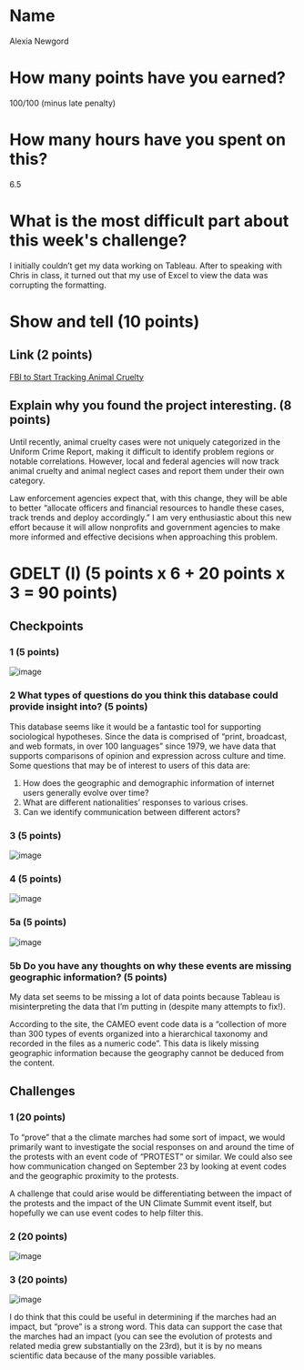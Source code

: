 # Name

Alexia Newgord

# How many points have you earned?

100/100 (minus late penalty)

# How many hours have you spent on this?

6.5

# What is the most difficult part about this week's challenge?

I initially couldn’t get my data working on Tableau.  After to speaking with Chris in class, it turned out that my use of Excel to view the data was corrupting the formatting.

# Show and tell (10 points)

## Link (2 points)

[FBI to Start Tracking Animal Cruelty](http://blog.humanesociety.org/wayne/2014/09/animal-cruelty-uniform-crime-report.html)

## Explain why you found the project interesting. (8 points)

Until recently, animal cruelty cases were not uniquely categorized in the Uniform Crime Report, making it difficult to identify problem regions or notable correlations.  However, local and federal agencies will now track animal cruelty and animal neglect cases and report them under their own category.  

Law enforcement agencies expect that, with this change, they will be able to better “allocate officers and financial resources to handle these cases, track trends and deploy accordingly.”  I am very enthusiastic about this new effort because it will allow nonprofits and government agencies to make more informed and effective decisions when approaching this problem.

# GDELT (I) (5 points x 6 + 20 points x 3 = 90 points)

## Checkpoints

### 1 (5 points)

![image](cp1.png?raw=true)

### 2 What types of questions do you think this database could provide insight into? (5 points)

This database seems like it would be a fantastic tool for supporting sociological hypotheses.  Since the data is comprised of “print, broadcast, and web formats, in over 100 languages” since 1979, we have data that supports comparisons of opinion and expression across culture and time.  Some questions that may be of interest to users of this data are:

1. How does the geographic and demographic information of internet users generally evolve over time?
2. What are different nationalities’ responses to various crises.
3. Can we identify communication between different actors?

### 3 (5 points)

![image](cp3.png?raw=true)

### 4 (5 points)

![image](cp4.png?raw=true)

### 5a (5 points)

![image](cp5.png?raw=true)

### 5b Do you have any thoughts on why these events are missing geographic information? (5 points)

My data set seems to be missing a lot of data points because Tableau is misinterpreting the data that I’m putting in (despite many attempts to fix!).

According to the site, the CAMEO event code data is a “collection of more than 300 types of events organized into a hierarchical taxonomy and recorded in the files as a numeric code”.  This data is likely missing geographic information because the geography cannot be deduced from the content. 

## Challenges

### 1 (20 points)
To “prove” that a the climate marches had some sort of impact, we would primarily want to investigate the social responses on and around the time of the protests with an event code of “PROTEST” or similar.  We could also see how communication changed on September 23 by looking at event codes and the geographic proximity to the protests.

A challenge that could arise would be differentiating between the impact of the protests and the impact of the UN Climate Summit event itself, but hopefully we can use event codes to help filter this.

### 2 (20 points)

![image](c2.png?raw=true)

### 3 (20 points)

![image](c3.png?raw=true)

I do think that this could be useful in determining if the marches had an impact, but “prove” is a strong word.  This data can support the case that the marches had an impact (you can see the evolution of protests and related media grew substantially on the 23rd), but it is by no means scientific data because of the many possible variables.
